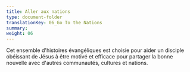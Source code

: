 ```yaml
---
title: Aller aux nations
type: document-folder
translationKey: 06_Go To the Nations
summary: 
weight: 06
---
```

Cet ensemble d'histoires évangéliques est choisie pour aider un disciple obéissant de Jésus à être motivé et efficace pour partager la bonne nouvelle avec d'autres communautés, cultures et nations.